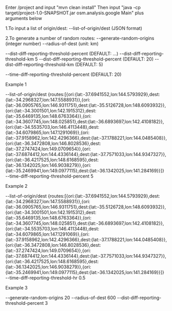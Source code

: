 Enter /project and input "mvn clean install"
Then input "java -cp target/project-1.0-SNAPSHOT.jar osm.analysis.google Main" plus arguments below

1.To input a list of origin/dest:
--list-of-origin/dest   (JSON format)

2.To generate a number of random routes:
--generate-random-origins (integer number)
--radius-of-dest (unit: km)

--dist-diff-reporting-threshold-percent  (DEFAULT: ...)
--dist-diff-reporting-threshold-km 5
--dist-diff-reporting-threshold-percent  (DEFAULT: 20)
--dist-diff-reporting-threshold-km (DEFAULT: 5)
 
--time-diff-reporting-threshold-percent  (DEFAULT: 20)

Example 1

--list-of-origin/dest {routes:[{ori:{lat:-37.6941552,lon:144.5793929},dest:{lat:-34.2968327,lon:147.5588931}},{ori:{lat:-36.0905765,lon:146.9311751},dest:{lat:-35.5126728,lon:148.6093932}},{ori:{lat:-34.3001501,lon:142.1915312},dest:{lat:-35.6469135,lon:148.6763364}},{ori:{lat:-34.3607745,lon:148.025851},dest:{lat:-36.6893697,lon:142.4108182}},{ori:{lat:-34.5535703,lon:146.4113448},dest:{lat:-34.6079865,lon:147.1291069}},{ori:{lat:-37.9158962,lon:142.4296366},dest:{lat:-37.1788221,lon:144.0485408}},{ori:{lat:-36.3472808,lon:146.8028536},dest:{lat:-37.2747424,lon:149.0709654}},{ori:{lat:-37.6874412,lon:144.4336144},dest:{lat:-37.7571033,lon:144.9347327}},{ori:{lat:-36.4217525,lon:148.6168595},dest:{lat:-36.1342025,lon:146.9038279}},{ori:{lat:-35.2469941,lon:149.0977115},dest:{lat:-36.1342025,lon:141.284169}}]} --time-diff-reporting-threshold-percent 5

Example 2

--list-of-origin/dest {routes:[{ori:{lat:-37.6941552,lon:144.5793929},dest:{lat:-34.2968327,lon:147.5588931}},{ori:{lat:-36.0905765,lon:146.9311751},dest:{lat:-35.5126728,lon:148.6093932}},{ori:{lat:-34.3001501,lon:142.1915312},dest:{lat:-35.6469135,lon:148.6763364}},{ori:{lat:-34.3607745,lon:148.025851},dest:{lat:-36.6893697,lon:142.4108182}},{ori:{lat:-34.5535703,lon:146.4113448},dest:{lat:-34.6079865,lon:147.1291069}},{ori:{lat:-37.9158962,lon:142.4296366},dest:{lat:-37.1788221,lon:144.0485408}},{ori:{lat:-36.3472808,lon:146.8028536},dest:{lat:-37.2747424,lon:149.0709654}},{ori:{lat:-37.6874412,lon:144.4336144},dest:{lat:-37.7571033,lon:144.9347327}},{ori:{lat:-36.4217525,lon:148.6168595},dest:{lat:-36.1342025,lon:146.9038279}},{ori:{lat:-35.2469941,lon:149.0977115},dest:{lat:-36.1342025,lon:141.284169}}]} --time-diff-reporting-threshold-hr 0.5

Example 3

--generate-random-origins 20 --radius-of-dest 600 --dist-diff-reporting-threshold-percent 3
